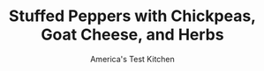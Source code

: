 ---
layout: ../../layouts/MarkdownPostLayout.astro
title: Stuffed Peppers with Chickpeas, Goat Cheese, and Herbs
author: America's Test Kitchen
pubDate: 2023-03-15
description: "Traditional stuffed peppers can be heavy, meat-filled meals. We wanted a fresher, lighter version for summertime."
image_url: https://res.cloudinary.com/hksqkdlah/image/upload/ar_1:1,c_fill,dpr_2.0,f_auto,fl_lossy.progressive.strip_profile,g_faces:auto,q_auto:low,w_344/29683_sfs-stuffed-peppers-20
tags: ["Side Dishes","Cheese","Beans","Vegetables"]
calories: 3234
protein: 19
carbohydrates: 47
fats: 
fiber: 10
ingredients: ["1/2 cup, extra-virgin olive oil, plus extra for drizzling","6 (7- to 8-ounce), bell peppers",", Salt and pepper","1 (15-ounce) can, chickpeas, rinsed","7 ounces, baguette, cut into 1/2-inch pieces (4 cups)","8 , garlic cloves, minced","1/4 teaspoon, red pepper flakes","8 , scallions, sliced","1/4 cup, minced fresh parsley","1/4 cup, minced fresh basil","3 tablespoons, capers, chopped","1 tablespoon, grated lemon zest plus 1 tablespoon juice","6 ounces, goat cheese, crumbled (1 1/2 cups)"]
serves: 6
time: "1½ hours"
instructions: ["Adjust oven rack to upper-middle position and heat oven to 475 degrees. Grease 13 by 9-inch metal baking pan with 1 tablespoon oil. Cut off top ½ inch of bell peppers and reserve; discard stems and seeds. Arrange bell peppers and their tops cut side down in prepared pan. Brush bell peppers and tops with 1 tablespoon oil, then season with salt and pepper.","Roast until bell peppers are softened and beginning to blister, about 20 minutes. Flip bell peppers cut side up and let sit until cool enough to handle, about 5 minutes. Season insides with salt and pepper. Adjust oven temperature to 350 degrees.","Using potato masher, mash chickpeas coarse in large bowl. Chop bell pepper tops into ¼-inch pieces and add to bowl with chickpeas.","Heat ¼ cup oil in 12-inch nonstick skillet over medium heat until shimmering. Add bread and cook, stirring occasionally, until light golden brown and crispy, 5 to 7 minutes. Push bread to 1 side of skillet and add remaining 2 tablespoons oil to empty spot. Add garlic and pepper flakes to oil and cook until fragrant, about 30 seconds. Stir garlic mixture and ½ teaspoon salt into bread to combine. Transfer to bowl with chickpea mixture; let cool completely, about 10 minutes.","Stir scallions, parsley, basil, capers, lemon zest and juice, 1 teaspoon salt, and 1 teaspoon pepper into chickpea mixture. Gently fold in goat cheese until combined.","Divide filling evenly among bell peppers, mounding slightly. Bake until filling registers between 100 and 120 degrees and begins to brown on top, 15 to 20 minutes. Transfer to platter and drizzle with extra oil. Serve."]
nutrition: ["617 mg Potassium","273 mg Phosphorus","161 mg Calcium","4 mg Iron","67 mg Magnesium","964 mg Sodium","1 mg Zinc","30 g Fat","3 mg Niacin (B3)","15 g Monounsaturated","3 g Polyunsaturated","234 mg Vitamin C","20 mg Cholesterol","9 g Saturated","10 g Fiber","22 µg Folic acid","157 µg Folate (food)","12 g Sugars","112 µg Vitamin K","275 g Water","47 g Carbs","194 µg Folate equivalent (total)","19 g Protein","5 mg Vitamin E","428 µg Vitamin A","539 kcal Energy","3234 calories"]
notes: "Laura Chenel’s Chevre Fresh Chevre Log is our favorite goat cheese. Note that we bake the peppers in a metal baking pan, not a ceramic baking dish; the metal pan gets hotter."
---